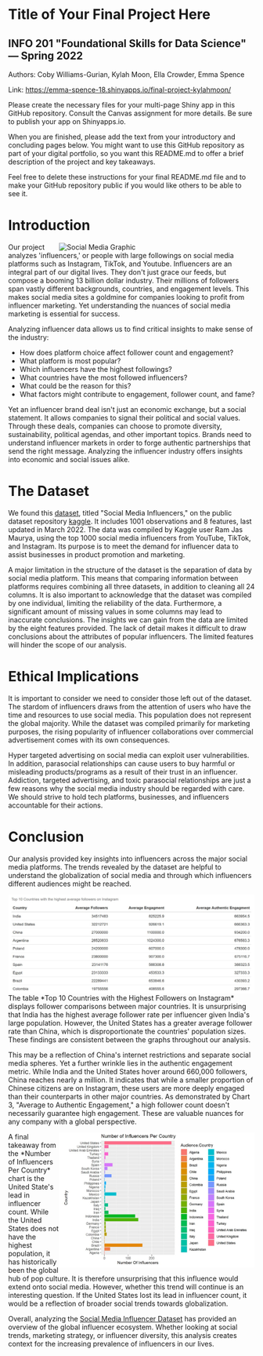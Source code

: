 # Title of Your Final Project Here
## INFO 201 "Foundational Skills for Data Science" — Spring 2022

Authors: Coby Williams-Gurian, Kylah Moon, Ella Crowder, Emma Spence

Link: https://emma-spence-18.shinyapps.io/final-project-kylahmoon/

Please create the necessary files for your multi-page Shiny app in this GitHub repository. Consult the Canvas assignment for more details. Be sure to publish your app on Shinyapps.io.

When you are finished, please add the text from your introductory and concluding pages below. You might want to use this GitHub repository as part of your digital portfolio, so you want this README.md to offer a brief description of the project and key takeaways.

Feel free to delete these instructions for your final README.md file and to make your GitHub repository public if you would like others to be able to see it.

# Introduction
<img style=float:right; src="https://schaller-digital.de/wp-content/uploads/2021/06/210318_Lead_Generierung_Influencer_Marketing_1920x1304px-1920x1080-1.jpg" alt="Social Media Graphic" width="400"/>
Our project analyzes 'influencers,' or people with large followings on social media platforms such as Instagram, TikTok, and Youtube. Influencers are an integral part of our digital lives. They don't just grace our feeds, but compose a booming 13 billion dollar industry. Their millions of followers span vastly different backgrounds, countries, and engagement levels. This makes social media sites a goldmine for companies looking to profit from influencer marketing. Yet understanding the nuances of social media marketing is essential for success.

Analyzing influencer data allows us to find critical insights to make sense of the industry:
* How does platform choice affect follower count and engagement?
* What platform is most popular?
* Which influencers have the highest followings?
* What countries have the most followed influencers?
* What could be the reason for this?
* What factors might contribute to engagement, follower count, and fame?

Yet an influencer brand deal isn't just an economic exchange, but a social statement. It allows companies to signal their political and social values. Through these deals, companies can choose to promote diversity, sustainability, political agendas, and other important topics. Brands need to understand influencer markets in order to forge authentic partnerships that send the right message. Analyzing the influencer industry offers insights into economic and social issues alike.

# The Dataset
We found this [dataset](https://www.kaggle.com/datasets/ramjasmaurya/top-1000-social-media-channels), titled "Social Media Influencers," on the public dataset repository [kaggle](https://www.kaggle.com/). It includes 1001 observations and 8 features, last updated in March 2022. The data was compiled by Kaggle user Ram Jas Maurya, using the top 1000 social media influencers from YouTube, TikTok, and Instagram. Its purpose is to meet the demand for influencer data to assist businesses in product promotion and marketing.

A major limitation in the structure of the dataset is the separation of data by social media platform. This means that comparing information between platforms requires combining all three datasets, in addition to cleaning all 24 columns. It is also important to acknowledge that the dataset was compiled by one individual, limiting the reliability of the data. Furthermore, a significant amount of missing values in some columns may lead to inaccurate conclusions. The insights we can gain from the data are limited by the eight features provided. The lack of detail makes it difficult to draw conclusions about the attributes of popular influencers. The limited features will hinder the scope of our analysis.  

# Ethical Implications
It is important to consider we need to consider those left out of the dataset. The stardom of influencers draws from the attention of users who have the time and resources to use social media. This population does not represent the global majority. While the dataset was compiled primarily for marketing purposes, the rising popularity of influencer collaborations over commercial advertisement comes with its own consequences.

Hyper targeted advertising on social media can exploit user vulnerabilities. In addition, parasocial relationships can cause users to buy harmful or misleading products/programs as a result of their trust in an influencer. Addiction, targeted advertising, and toxic parasocial relationships are just a few reasons why the social media industry should be regarded with care. We should strive to hold tech platforms, businesses, and influencers accountable for their actions.


# Conclusion
Our analysis provided key insights into influencers across the major social media platforms. The trends revealed by the dataset are helpful to understand the globalization of social media and through which influencers different audiences might be reached.

<img style=float:right; src="Follower-Chart.png" alt="Social Media Graphic" width="600"/>
The table *Top 10 Countries with the Highest Followers on Instagram* displays follower comparisons between major countries. It is unsurprising that India has the highest average follower rate per influencer given India's large population. However, the United States has a greater average follower rate than China, which is disproportionate the countries' population sizes. These findings are consistent between the graphs throughout our analysis.

This may be a reflection of China's internet restrictions and separate social media spheres. Yet a further wrinkle lies in the authentic engagement metric. While India and the United States hover around 660,000 followers, China reaches nearly a million. It indicates that while a smaller proportion of Chinese citizens are on Instagram, these users are more deeply engaged than their counterparts in other major countries. As demonstrated by Chart 3, "Average to Authentic Engagement," a high follower count doesn't necessarily guarantee high engagement. These are valuable nuances for any company with a global perspective.

<img style=float:right; src="InfluencerPerCountry.jpg" alt="Social Media Graphic" width="400"/>
A final takeaway from the *Number of Influencers Per Country* chart is the United State's lead in influencer count. While the United States does not have the highest population, it has historically been the global hub of pop culture. It is therefore unsurprising that this influence would extend onto social media. However, whether this trend will continue is an interesting question. If the United States lost its lead in influencer count, it would be a reflection of broader social trends towards globalization.

Overall, analyzing the [Social Media Influencer Dataset](https://www.kaggle.com/datasets/ramjasmaurya/top-1000-social-media-channels) has provided an overview of the global influencer ecosystem. Whether looking at social trends, marketing strategy, or influencer diversity, this analysis creates context for the increasing prevalence of influencers in our lives.
